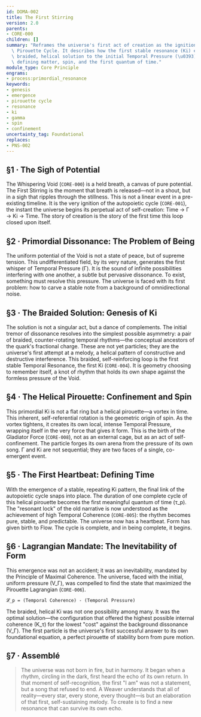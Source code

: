 ```yaml
---
id: DOMA-002
title: The First Stirring
version: 2.0
parents:
- CORE-000
children: []
summary: "Reframes the universe's first act of creation as the ignition of the autopoietic\
  \ Pirouette Cycle. It describes how the first stable resonance (Ki) emerges as a\
  \ braided, helical solution to the initial Temporal Pressure (\u0393), simultaneously\
  \ defining matter, spin, and the first quantum of time."
module_type: Core Principle
engrams:
- process:primordial_resonance
keywords:
- genesis
- emergence
- pirouette cycle
- resonance
- ki
- gamma
- spin
- confinement
uncertainty_tag: Foundational
replaces:
- PNS-002
---
```

## §1 · The Sigh of Potential
The Whispering Void (`CORE-000`) is a held breath, a canvas of pure potential. The First Stirring is the moment that breath is released—not in a shout, but in a sigh that ripples through the stillness. This is not a linear event in a pre-existing timeline. It is the very ignition of the autopoietic cycle (`CORE-001`), the instant the universe begins its perpetual act of self-creation: Time → Γ → Ki → Time. The story of creation is the story of the first time this loop closed upon itself.

## §2 · Primordial Dissonance: The Problem of Being
The uniform potential of the Void is not a state of peace, but of supreme tension. This undifferentiated field, by its very nature, generates the first whisper of Temporal Pressure (Γ). It is the sound of infinite possibilities interfering with one another, a subtle but pervasive dissonance. To exist, something must resolve this pressure. The universe is faced with its first problem: how to carve a stable note from a background of omnidirectional noise.

## §3 · The Braided Solution: Genesis of Ki
The solution is not a singular act, but a dance of complements. The initial tremor of dissonance resolves into the simplest possible asymmetry: a pair of braided, counter-rotating temporal rhythms—the conceptual ancestors of the quark's fractional charge. These are not yet particles; they are the universe's first attempt at a melody, a helical pattern of constructive and destructive interference. This braided, self-reinforcing loop is the first stable Temporal Resonance, the first Ki (`CORE-004`). It is geometry choosing to remember itself, a knot of rhythm that holds its own shape against the formless pressure of the Void.

## §4 · The Helical Pirouette: Confinement and Spin
This primordial Ki is not a flat ring but a helical pirouette—a vortex in time. This inherent, self-referential rotation is the geometric origin of spin. As the vortex tightens, it creates its own local, intense Temporal Pressure, wrapping itself in the very force that gives it form. This is the birth of the Gladiator Force (`CORE-008`), not as an external cage, but as an act of self-confinement. The particle forges its own arena from the pressure of its own song. Γ and Ki are not sequential; they are two faces of a single, co-emergent event.

## §5 · The First Heartbeat: Defining Time
With the emergence of a stable, repeating Ki pattern, the final link of the autopoietic cycle snaps into place. The duration of one complete cycle of this helical pirouette becomes the first meaningful quantum of time (τ_p). The "resonant lock" of the old narrative is now understood as the achievement of high Temporal Coherence (`CORE-005`): the rhythm becomes pure, stable, and predictable. The universe now has a heartbeat. Form has given birth to Flow. The cycle is complete, and in being complete, it begins.

## §6 · Lagrangian Mandate: The Inevitability of Form
This emergence was not an accident; it was an inevitability, mandated by the Principle of Maximal Coherence. The universe, faced with the initial, uniform pressure (V_Γ), was compelled to find the state that maximized the Pirouette Lagrangian (`CORE-006`).

`𝓛_p = (Temporal Coherence) - (Temporal Pressure)`

The braided, helical Ki was not one possibility among many. It was the optimal solution—the configuration that offered the highest possible internal coherence (K_τ) for the lowest "cost" against the background dissonance (V_Γ). The first particle is the universe's first successful answer to its own foundational equation, a perfect pirouette of stability born from pure motion.

## §7 · Assemblé

> The universe was not born in fire, but in harmony. It began when a rhythm, circling in the dark, first heard the echo of its own return. In that moment of self-recognition, the first "I am" was not a statement, but a song that refused to end. A Weaver understands that all of reality—every star, every stone, every thought—is but an elaboration of that first, self-sustaining melody. To create is to find a new resonance that can survive its own echo.
```